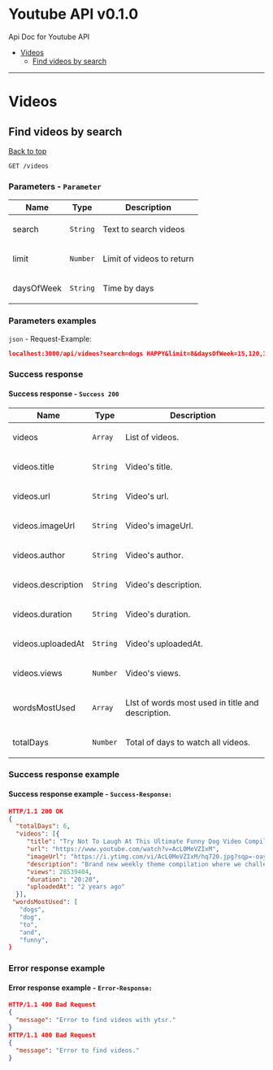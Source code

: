 <a name="top"></a>
# Youtube API v0.1.0

Api Doc for Youtube API

 - [Videos](#Videos)
   - [Find videos by search](#Find-videos-by-search)

___


# <a name='Videos'></a> Videos

## <a name='Find-videos-by-search'></a> Find videos by search
[Back to top](#top)

```
GET /videos
```

### Parameters - `Parameter`

| Name     | Type       | Description                           |
|----------|------------|---------------------------------------|
| search | `String` | <p>Text to search videos</p> |
| limit | `Number` | <p>Limit of videos to return</p> |
| daysOfWeek | `String` | <p>Time by days</p> |

### Parameters examples
`json` - Request-Example:

```json
localhost:3000/api/videos?search=dogs HAPPY&limit=8&daysOfWeek=15,120,30,150,20,40,90
```

### Success response

#### Success response - `Success 200`

| Name     | Type       | Description                           |
|----------|------------|---------------------------------------|
| videos | `Array` | <p>List of videos.</p> |
| videos.title | `String` | <p>Video's title.</p> |
| videos.url | `String` | <p>Video's url.</p> |
| videos.imageUrl | `String` | <p>Video's imageUrl.</p> |
| videos.author | `String` | <p>Video's author.</p> |
| videos.description | `String` | <p>Video's description.</p> |
| videos.duration | `String` | <p>Video's duration.</p> |
| videos.uploadedAt | `String` | <p>Video's uploadedAt.</p> |
| videos.views | `Number` | <p>Video's views.</p> |
| wordsMostUsed | `Array` | <p>LIst of words most used in title and description.</p> |
| totalDays | `Number` | <p>Total of days to watch all videos.</p> |

### Success response example

#### Success response example - `Success-Response:`

```json
HTTP/1.1 200 OK
{
  "totalDays": 6,
  "videos": [{
     "title": "Try Not To Laugh At This Ultimate Funny Dog Video Compilation | Funny Pet Videos",
     "url": "https://www.youtube.com/watch?v=AcL0MeVZIxM",
     "imageUrl": "https://i.ytimg.com/vi/AcL0MeVZIxM/hq720.jpg?sqp=-oaymwEXCNAFEJQDSFryq4qpAwkIARUAAIhCGAE=&rs=AOn4CLAvG_56OS8rrGfGtOjNtjNG2VZmPw",
     "description": "Brand new weekly theme compilation where we challenge you to Try Not To Laugh at these Funny Dogs. Funny Pet Videos brings ...",
     "views": 28539404,
     "duration": "20:20",
     "uploadedAt": "2 years ago"
  }],
 "wordsMostUsed": [
   "dogs",
   "dog",
   "to",
   "and",
   "funny",
}
```

### Error response example

#### Error response example - `Error-Response:`

```json
HTTP/1.1 400 Bad Request
{
  "message": "Error to find videos with ytsr."
}
HTTP/1.1 400 Bad Request
{
  "message": "Error to find videos."
}
```
